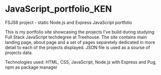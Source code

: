 # JavaScript_portfolio_KEN
 FSJS6 project - static Node.js and Express JavaScript portfolio

 This is my portfolio site showcasing the projects I've build during studying 
 Full Stack JavaScript techdegree at Treehouse. The site contains main landing page,
 about page and a set of pages separetely dedicated in more detail to each of the projects displayed. JSON file is used as a sourse of projects data. 

 Technologies used: HTML, CSS, JavaScript, Node.js with Express and Pug, npm as package manager
